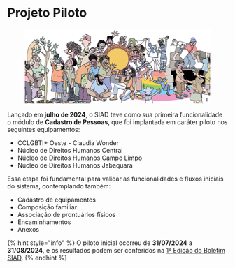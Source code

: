 # Projeto Piloto

<figure><img src="../.gitbook/assets/image (3) (1) (1) (1) (1) (1) (1) (1) (1) (1).png" alt=""><figcaption></figcaption></figure>

Lançado em **julho de 2024**, o SIAD teve como sua primeira funcionalidade o módulo de **Cadastro de Pessoas**, que foi implantada em caráter piloto nos seguintes equipamentos:

* CCLGBTI+ Oeste - Claudia Wonder
* Núcleo de Direitos Humanos Central
* Núcleo de Direitos Humanos Campo Limpo
* Núcleo de Direitos Humanos Jabaquara

Essa etapa foi fundamental para validar as funcionalidades e fluxos iniciais do sistema, contemplando também:

* Cadastro de equipamentos
* Composição familiar
* Associação de prontuários físicos
* Encaminhamentos
* Anexos

{% hint style="info" %}
O piloto inicial ocorreu de **31/07/2024** a **31/08/2024**, e os resultados podem ser conferidos na [1ª Edição do Boletim SIAD](https://cloudprodamazhotmail-my.sharepoint.com/:b:/g/personal/siad_prefeitura_sp_gov_br/EZqEEcjAuJZOit5le1rHpHABzXAH8oR0IZBpK1pI4P74iA?e=cfe2gF).
{% endhint %}
